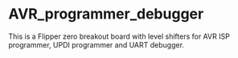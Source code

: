 # AVR_programmer_debugger

This is a Flipper zero breakout board with level shifters for AVR ISP programmer, UPDI programmer and UART debugger.
